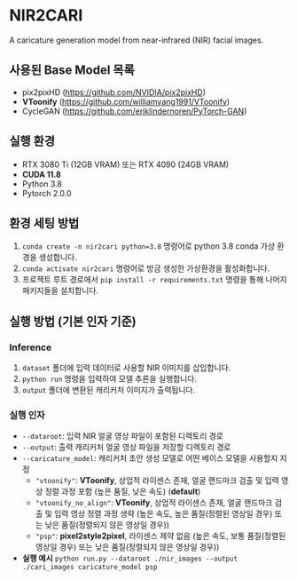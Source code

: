 # NIR2CARI
A caricature generation model from near-infrared (NIR) facial images.

## 사용된 Base Model 목록
- pix2pixHD (https://github.com/NVIDIA/pix2pixHD)
- **VToonify** (https://github.com/williamyang1991/VToonify)
- CycleGAN (https://github.com/eriklindernoren/PyTorch-GAN)

## 실행 환경
- RTX 3080 Ti (12GB VRAM) 또는 RTX 4090 (24GB VRAM)
- **CUDA 11.8**
- Python 3.8
- Pytorch 2.0.0

## 환경 세팅 방법
1. `conda create -n nir2cari python=3.8` 명령어로 python 3.8 conda 가상 환경을 생성합니다.
2. `conda activate nir2cari` 명령어로 방금 생성한 가상환경을 활성화합니다.
3. 프로젝트 루트 경로에서 `pip install -r requirements.txt` 명령을 통해 나머지 패키지들을 설치합니다.

## 실행 방법 (기본 인자 기준)
### Inference
1. `dataset` 폴더에 입력 데이터로 사용할 NIR 이미지를 삽입합니다.
2. `python run` 명령을 입력하여 모델 추론을 실행합니다.
3. `output` 폴더에 변환된 캐리커처 이미지가 출력됩니다.

### 실행 인자
- `--dataroot`: 입력 NIR 얼굴 영상 파일이 포함된 디렉토리 경로
- `--output`: 출력 캐리커처 얼굴 영상 파일을 저장할 디렉토리 경로
- `--caricature_model`: 캐리커처 초안 생성 모델로 어떤 베이스 모델을 사용할지 지정
  - `"vtoonify"`: **VToonify**, 상업적 라이센스 존재, 얼굴 랜드마크 검출 및 입력 영상 정렬 과정 포함 (높은 품질, 낮은 속도) (**default**)
  - `"vtoonify_no_align"`: **VToonify**, 상업적 라이센스 존재, 얼굴 랜드마크 검출 및 입력 영상 정렬 과정 생략 (높은 속도, 높은 품질(정렬된 영상일 경우) 또는 낮은 품질(정렬되지 않은 영상일 경우))
  - `"psp"`: **pixel2style2pixel**, 라이센스 제약 없음 (높은 속도, 보통 품질(정렬된 영상일 경우) 또는 낮은 품질(정렬되지 않은 영상일 경우))
- **실행 예시**
  `python run.py --dataroot ./nir_images --output ./cari_images caricature_model psp`
